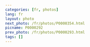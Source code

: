 ```yaml
---
categories: [fr, photos]
lang: fr
layout: photo
next_photo: /fr/photos/P0000354.html
picname: P0000292
prev_photo: /fr/photos/P0000293.html
tags: []
---
```


